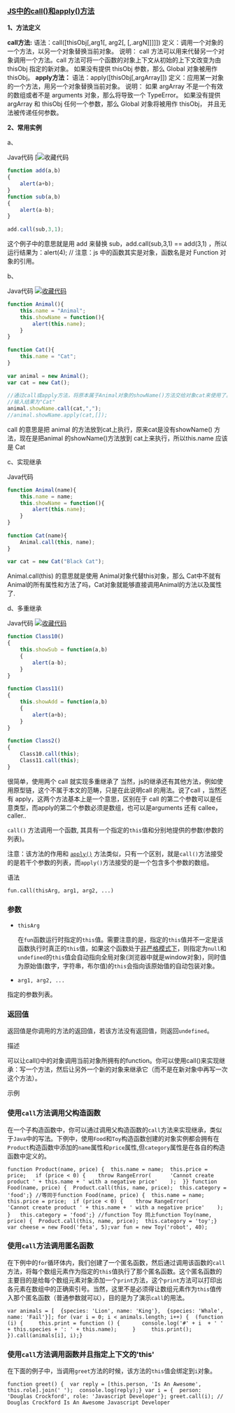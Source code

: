 ### [JS中的call()和apply()方法](http://uule.iteye.com/blog/1158829)

**1、方法定义**

**call方法:** 
语法：call([thisObj[,arg1[, arg2[,   [,.argN]]]]]) 
定义：调用一个对象的一个方法，以另一个对象替换当前对象。 
说明： 
call 方法可以用来代替另一个对象调用一个方法。call 方法可将一个函数的对象上下文从初始的上下文改变为由 thisObj 指定的新对象。 
如果没有提供 thisObj 参数，那么 Global 对象被用作 thisObj。 
**apply方法：** 
语法：apply([thisObj[,argArray]]) 
定义：应用某一对象的一个方法，用另一个对象替换当前对象。 
说明： 
如果 argArray 不是一个有效的数组或者不是 arguments 对象，那么将导致一个 TypeError。 
如果没有提供 argArray 和 thisObj 任何一个参数，那么 Global 对象将被用作 thisObj， 并且无法被传递任何参数。



 

**2、常用实例**

a、

Java代码 [![收藏代码](http://uule.iteye.com/images/icon_star.png)

~~~js
function add(a,b)  
{  
    alert(a+b);  
}  
function sub(a,b)  
{  
    alert(a-b);  
}  
  
add.call(sub,3,1); 
~~~

这个例子中的意思就是用 add 来替换 sub，add.call(sub,3,1) == add(3,1) ，所以运行结果为：alert(4); // 注意：js 中的函数其实是对象，函数名是对 Function 对象的引用。

 

b、

Java代码  [![收藏代码](http://uule.iteye.com/images/icon_star.png)](javascript:void())

~~~js
function Animal(){    
    this.name = "Animal";    
    this.showName = function(){    
        alert(this.name);    
    }    
}    
  
function Cat(){    
    this.name = "Cat";    
}    
   
var animal = new Animal();    
var cat = new Cat();    
    
//通过call或apply方法，将原本属于Animal对象的showName()方法交给对象cat来使用了。    
//输入结果为"Cat"    
animal.showName.call(cat,",");    
//animal.showName.apply(cat,[]);  
~~~

 call 的意思是把 animal 的方法放到cat上执行，原来cat是没有showName() 方法，现在是把animal 的showName()方法放到 cat上来执行，所以this.name 应该是 Cat

 

c、实现继承

Java代码

~~~js
function Animal(name){      
    this.name = name;      
    this.showName = function(){      
        alert(this.name);      
    }
}
    
function Cat(name){    
    Animal.call(this, name);    
}      
    
var cat = new Cat("Black Cat");     

~~~

Animal.call(this) 的意思就是使用 Animal对象代替this对象，那么 Cat中不就有Animal的所有属性和方法了吗，Cat对象就能够直接调用Animal的方法以及属性了.

 

d、多重继承

Java代码  [![收藏代码](http://uule.iteye.com/images/icon_star.png)](javascript:void())

~~~js
function Class10()  
{  
    this.showSub = function(a,b)  
    {  
        alert(a-b);  
    }  
}  
  
function Class11()  
{  
    this.showAdd = function(a,b)  
    {  
        alert(a+b);  
    }  
}  
  
function Class2()  
{  
    Class10.call(this);  
    Class11.call(this);  
}  
~~~



 很简单，使用两个 call 就实现多重继承了
当然，js的继承还有其他方法，例如使用原型链，这个不属于本文的范畴，只是在此说明call 的用法。说了call ，当然还有 apply，这两个方法基本上是一个意思，区别在于 call 的第二个参数可以是任意类型，而apply的第二个参数必须是数组，也可以是arguments
还有 callee，caller..



`call()` 方法调用一个函数, 其具有一个指定的`this`值和分别地提供的参数(参数的列表)。

注意：该方法的作用和 [`apply()`](https://developer.mozilla.org/zh-CN/docs/Web/JavaScript/Reference/Global_Objects/Function/apply) 方法类似，只有一个区别，就是`call()`方法接受的是若干个参数的列表，而`apply()`方法接受的是一个包含多个参数的数组。

语法

```
fun.call(thisArg, arg1, arg2, ...)
```

### 参数

- `thisArg`

  在`fun`函数运行时指定的`this`值。需要注意的是，指定的`this`值并不一定是该函数执行时真正的`this`值，如果这个函数处于[非严格模式下](https://developer.mozilla.org/zh-CN/docs/JavaScript/Reference/Functions_and_function_scope/Strict_mode)，则指定为`null`和`undefined`的`this`值会自动指向全局对象(浏览器中就是window对象)，同时值为原始值(数字，字符串，布尔值)的`this`会指向该原始值的自动包装对象。

- `arg1, arg2, ...`

指定的参数列表。

### 返回值

返回值是你调用的方法的返回值，若该方法没有返回值，则返回`undefined`。

描述

可以让call()中的对象调用当前对象所拥有的function。你可以使用call()来实现继承：写一个方法，然后让另外一个新的对象来继承它（而不是在新对象中再写一次这个方法）。

示例

### 使用`call`方法调用父构造函数

在一个子构造函数中，你可以通过调用父构造函数的`call`方法来实现继承，类似于`Java`中的写法。下例中，使用`Food`和`Toy`构造函数创建的对象实例都会拥有在`Product`构造函数中添加的`name`属性和`price`属性,但`category`属性是在各自的构造函数中定义的。

```
function Product(name, price) {  this.name = name;  this.price = price;   if (price < 0) {    throw RangeError(      'Cannot create product ' + this.name + ' with a negative price'    );  }} function Food(name, price) {  Product.call(this, name, price);  this.category = 'food';} //等同于function Food(name, price) {  this.name = name;  this.price = price;  if (price < 0) {    throw RangeError(      'Cannot create product ' + this.name + ' with a negative price'    );  }   this.category = 'food';} //function Toy 同上function Toy(name, price) {  Product.call(this, name, price);  this.category = 'toy';} var cheese = new Food('feta', 5);var fun = new Toy('robot', 40); 
```

### 使用`call`方法调用匿名函数

在下例中的`for`循环体内，我们创建了一个匿名函数，然后通过调用该函数的`call`方法，将每个数组元素作为指定的`this`值执行了那个匿名函数。这个匿名函数的主要目的是给每个数组元素对象添加一个`print`方法，这个`print`方法可以打印出各元素在数组中的正确索引号。当然，这里不是必须得让数组元素作为`this`值传入那个匿名函数（普通参数就可以），目的是为了演示`call`的用法。

```
var animals = [  {species: 'Lion', name: 'King'},  {species: 'Whale', name: 'Fail'}]; for (var i = 0; i < animals.length; i++) {  (function (i) {     this.print = function () {       console.log('#' + i  + ' ' + this.species + ': ' + this.name);     }     this.print();  }).call(animals[i], i);}
```

### 使用`call`方法调用函数并且指定上下文的'this'

在下面的例子中，当调用`greet`方法的时候，该方法的`this`值会绑定到`i`对象。

```
function greet() {  var reply = [this.person, 'Is An Awesome', this.role].join(' ');  console.log(reply);} var i = {  person: 'Douglas Crockford', role: 'Javascript Developer'}; greet.call(i); // Douglas Crockford Is An Awesome Javascript Developer
```